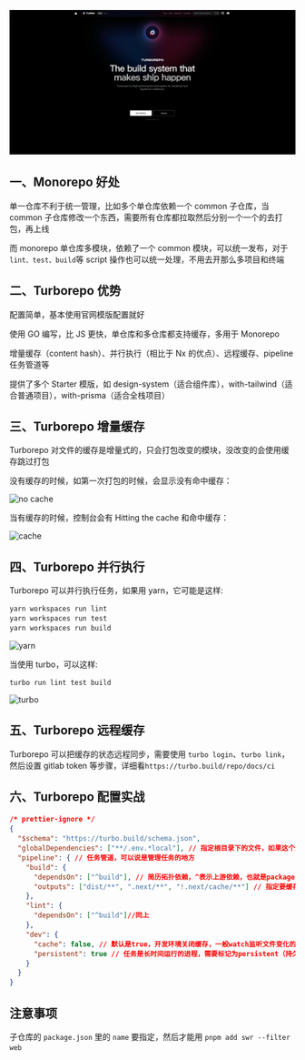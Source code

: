 ![alt text](image-11.png)

## 一、Monorepo 好处

单一仓库不利于统一管理，比如多个单仓库依赖一个 common 子仓库，当 common 子仓库修改一个东西，需要所有仓库都拉取然后分别一个一个的去打包，再上线

而 monorepo 单仓库多模块，依赖了一个 common 模块，可以统一发布，对于 `lint、test、build`等 script 操作也可以统一处理，不用去开那么多项目和终端

## 二、Turborepo 优势

配置简单，基本使用官网模版配置就好

使用 GO 编写，比 JS 更快，单仓库和多仓库都支持缓存，多用于 Monorepo

增量缓存（content hash）、并行执行（相比于 Nx 的优点）、远程缓存、pipeline 任务管道等

提供了多个 Starter 模版，如 design-system（适合组件库），with-tailwind（适合普通项目），with-prisma（适合全栈项目）

## 三、Turborepo 增量缓存

Turborepo 对文件的缓存是增量式的，只会打包改变的模块，没改变的会使用缓存跳过打包

没有缓存的时候，如第一次打包的时候，会显示没有命中缓存：

![no cache](https://turbo.build/_next/image?url=%2F_next%2Fstatic%2Fmedia%2Fcache-miss.21d45e92.png&w=1920&q=75)

当有缓存的时候，控制台会有 Hitting the cache 和命中缓存：

![cache](https://turbo.build/_next/image?url=%2F_next%2Fstatic%2Fmedia%2Fcache-miss.21d45e92.png&w=1920&q=75)

## 四、Turborepo 并行执行

Turborepo 可以并行执行任务，如果用 yarn，它可能是这样:

```md
yarn workspaces run lint
yarn workspaces run test
yarn workspaces run build
```

![yarn](https://turbo.build/_next/image?url=%2F_next%2Fstatic%2Fmedia%2Fyarn-workspaces-excalidraw.0838365d.png&w=1920&q=75)

当使用 turbo，可以这样:

```
turbo run lint test build
```

![turbo](https://turbo.build/_next/image?url=%2F_next%2Fstatic%2Fmedia%2Fturborepo-excalidraw.8068f4b4.png&w=1920&q=75)

## 五、Turborepo 远程缓存

Turborepo 可以把缓存的状态远程同步，需要使用 `turbo login`、`turbo link`，然后设置 gitlab token 等步骤，详细看`https://turbo.build/repo/docs/ci`

## 六、Turborepo 配置实战

```json
/* prettier-ignore */
{
  "$schema": "https://turbo.build/schema.json",
  "globalDependencies": ["**/.env.*local"], // 指定根目录下的文件，如果这个文件修改会绕过缓存，turbo.json和package.json是默认的
  "pipeline": { // 任务管道，可以说是管理任务的地方
    "build": {
      "dependsOn": ["^build"], // 简历拓扑依赖，^表示上游依赖，也就是packages里的依赖先build之后再执行当前工作区的build
      "outputs": ["dist/**", ".next/**", "!.next/cache/**"] // 指定要缓存的目录，同理还可以设置input去指定输入的目录
    },
    "lint": {
      "dependsOn": ["^build"]//同上
    },
    "dev": {
      "cache": false, // 默认是true，开发环境关闭缓存，一般watch监听文件变化的都不需要缓存，缓存可以用于lint，test，build（如果开启，当依赖包发生变化比如会影响全局的东西，那之前的缓存可能会引起冲突）
      "persistent": true // 任务是长时间运行的进程，需要标记为persistent（持久的），防止其他任务依赖这个长任务而导致任务用于不退出的问题
    }
  }
}
```

## 注意事项

子仓库的 `package.json` 里的 `name` 要指定，然后才能用 `pnpm add swr --filter web`
